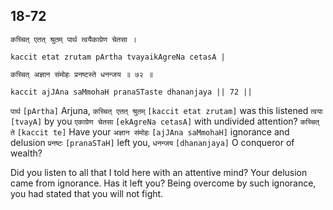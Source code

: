 ## 18-72


```shloka-sa
कच्चित् एतत् श्रुतम् पार्थ त्वयैकाग्रेण चेतसा ।
```
```shloka-sa-hk
kaccit etat zrutam pArtha tvayaikAgreNa cetasA |
```
```shloka-sa
कच्चित् अज्ञान संमोहः प्रनष्टस्ते धनन्जय ॥ ७२ ॥
```
```shloka-sa-hk
kaccit ajJAna saMmohaH pranaSTaste dhananjaya || 72 ||
```

`पार्थ` `[pArtha]` Arjuna, `कच्चित् एतत् श्रुतम्` `[kaccit etat zrutam]` was this listened `त्वया` `[tvayA]` by you `एकाग्रेण चेतसा` `[ekAgreNa cetasA]` with undivided attention? `कच्चित् ते` `[kaccit te]` Have your `अज्ञान संमोहः` `[ajJAna saMmohaH]` ignorance and delusion `प्रनष्टः` `[pranaSTaH]` left you, `धनन्जय` `[dhananjaya]` O conqueror of wealth?

Did you listen to all that I told here with an attentive mind? Your delusion came from ignorance. Has it left you? Being overcome by such ignorance, you had stated that you will not fight.

